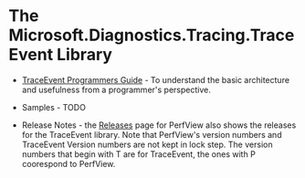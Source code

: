 
# The Microsoft.Diagnostics.Tracing.TraceEvent Library



* [TraceEvent Programmers Guide](./TraceEventProgrammersGuide.md) - To understand the 
basic architecture and usefulness from a programmer's perspective. 

* Samples - TODO 

* Release Notes - the [Releases](https://github.com/Microsoft/perfview/releases) page 
for PerfView also shows the releases for the TraceEvent library.   Note that PerfView's 
version numbers and TraceEvent Version numbers are not kept in lock step. 
The version numbers that begin with T are for TraceEvent, the ones with P coorespond to PerfView.  
